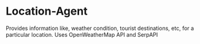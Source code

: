 # Location-Agent
Provides information like, weather condition, tourist destinations, etc, for a particular location. Uses OpenWeatherMap API and SerpAPI


